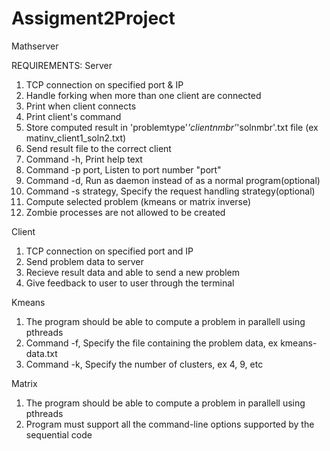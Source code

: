 # Assigment2Project

 Mathserver

REQUIREMENTS:
Server

1. TCP connection on specified port & IP
2. Handle forking when more than one client are connected
3. Print when client connects
4. Print client's command
5. Store computed result in 'problemtype'_'clientnmbr'_'solnmbr'.txt file (ex matinv_client1_soln2.txt)
6. Send result file to the correct client
7. Command -h, Print help text
8. Command -p port, Listen to port number "port"
9. Command -d, Run as daemon instead of as a normal program(optional)
10. Command -s strategy, Specify the request handling strategy(optional)
11. Compute selected problem (kmeans or matrix inverse)
12. Zombie processes are not allowed to be created

Client

1. TCP connection on specified port and IP
2. Send problem data to server
3. Recieve result data and able to send a new problem
4. Give feedback to user to user through the terminal

Kmeans

1. The program should be able to compute a problem in parallell using pthreads
2. Command -f, Specify the file containing the problem data, ex kmeans-data.txt
3. Command -k, Specify the number of clusters, ex 4, 9, etc

Matrix

1. The program should be able to compute a problem in parallell using pthreads
2. Program must support all the command-line options supported by the sequential code
